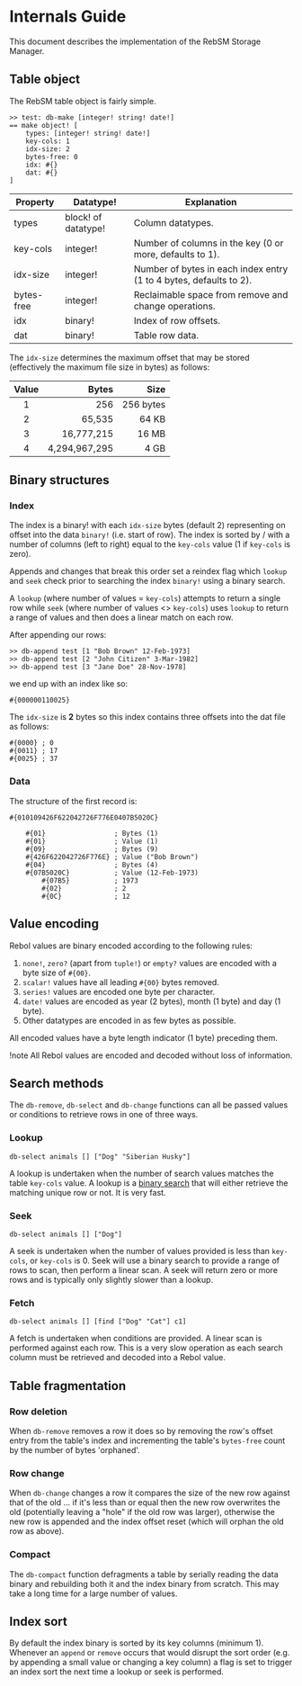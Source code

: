 # Internals Guide

This document describes the implementation of the RebSM Storage Manager.

## Table object

The RebSM table object is fairly simple.

	>> test: db-make [integer! string! date!]
	== make object! [
	    types: [integer! string! date!]
	    key-cols: 1
	    idx-size: 2
	    bytes-free: 0
	    idx: #{}
	    dat: #{}
	]

Property   | Datatype!           | Explanation
---------- | ------------------- | ------------------------------------------------------------------
types      | block! of datatype! | Column datatypes.
key-cols   | integer!            | Number of columns in the key (0 or more, defaults to 1).
idx-size   | integer!            | Number of bytes in each index entry (1 to 4 bytes, defaults to 2).
bytes-free | integer!            | Reclaimable space from remove and change operations.
idx        | binary!             | Index of row offsets.
dat        | binary!             | Table row data.

The `idx-size` determines the maximum offset that may be stored (effectively the maximum file size in bytes) as follows:

Value | Bytes         | Size
:---: | ------------: | --------:
1     |           256 | 256 bytes
2     |        65,535 |     64 KB
3     |    16,777,215 |     16 MB
4     | 4,294,967,295 |      4 GB

## Binary structures

### Index

The index is a binary! with each `idx-size` bytes (default 2) representing on offset into the data `binary!` (i.e. start of row). The index is sorted by / with a number of columns (left to right) equal to the `key-cols` value (1 if `key-cols` is zero).

Appends and changes that break this order set a reindex flag which `lookup` and `seek` check prior to searching the index `binary!` using a binary search.

A `lookup` (where number of values = `key-cols`) attempts to return a single row while `seek` (where number of values <> `key-cols`) uses `lookup` to return a range of values and then does a linear match on each row.

After appending our rows:

	>> db-append test [1 "Bob Brown" 12-Feb-1973]
	>> db-append test [2 "John Citizen" 3-Mar-1982]
	>> db-append test [3 "Jane Doe" 28-Nov-1978]

we end up with an index like so:

	#{000000110025}

The `idx-size` is **2** bytes so this index contains three offsets into the dat file as follows:

	#{0000} ; 0
	#{0011} ; 17
	#{0025} ; 37

### Data

The structure of the first record is:

	#{010109426F622042726F776E0407B5020C}

	    #{01}                 ; Bytes (1)
	    #{01}                 ; Value (1)
	    #{09}                 ; Bytes (9)
	    #{426F622042726F776E} ; Value ("Bob Brown")
	    #{04}                 ; Bytes (4)
	    #{07B5020C}           ; Value (12-Feb-1973)
	        #{07B5}           ; 1973
	        #{02}             ; 2
	        #{0C}             ; 12

## Value encoding

Rebol values are binary encoded according to the following rules:

1. `none!`, `zero?` (apart from `tuple!`) or `empty?` values are encoded with a byte size of `#{00}`.
2. `scalar!` values have all leading `#{00}` bytes removed.
3. `series!` values are encoded one byte per character.
4. `date!` values are encoded as year (2 bytes), month (1 byte) and day (1 byte).
5. Other datatypes are encoded in as few bytes as possible.

All encoded values have a byte length indicator (1 byte) preceding them.

!note All Rebol values are encoded and decoded without loss of information.

## Search methods

The `db-remove`, `db-select` and `db-change` functions can all be passed values or conditions to retrieve rows in one of three ways.

### Lookup

	db-select animals [] ["Dog" "Siberian Husky"]

A lookup is undertaken when the number of search values matches the table `key-cols` value. A lookup is a [binary search](http://en.wikipedia.org/wiki/Binary_search_algorithm) that will either retrieve the matching unique row or not. It is very fast.

### Seek

	db-select animals [] ["Dog"]

A seek is undertaken when the number of values provided is less than `key-cols`, or `key-cols` is 0. Seek will use a binary search to provide a range of rows to scan, then perform a linear scan. A seek will return zero or more rows and is typically only slightly slower than a lookup.

### Fetch

	db-select animals [] [find ["Dog" "Cat"] c1]

A fetch is undertaken when conditions are provided. A linear scan is performed against each row. This is a very slow operation as each search column must be retrieved and decoded into a Rebol value.

## Table fragmentation

### Row deletion

When `db-remove` removes a row it does so by removing the row's offset entry from the table's index and incrementing the table's `bytes-free` count by the number of bytes 'orphaned'.

### Row change

When `db-change` changes a row it compares the size of the new row against that of the old ... if it's less than or equal then the new row overwrites the old (potentially leaving a "hole" if the old row was larger), otherwise the new row is appended and the index offset reset (which will orphan the old row as above).

### Compact

The `db-compact` function defragments a table by serially reading the data binary and rebuilding both it and the index binary from scratch. This may take a long time for a large number of values.

## Index sort

By default the index binary is sorted by its key columns (minimum 1). Whenever an `append` or `remove` occurs that would disrupt the sort order (e.g. by appending a small value or changing a key column) a flag is set to trigger an index sort the next time a lookup or seek is performed.
